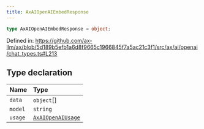 ```yaml
---
title: AxAIOpenAIEmbedResponse
---
```


```ts
type AxAIOpenAIEmbedResponse = object;
```

Defined in: https://github.com/ax-llm/ax/blob/5d189b5efb1a6d8f9665c1966845f7a5ac21c3f1/src/ax/ai/openai/chat_types.ts#L213

## Type declaration

| Name | Type |
| :------ | :------ |
| <a id="data"></a> `data` | `object`[] |
| <a id="model"></a> `model` | `string` |
| <a id="usage"></a> `usage` | [`AxAIOpenAIUsage`](/api/#03-apidocs/typealiasaxaiopenaiusage) |
